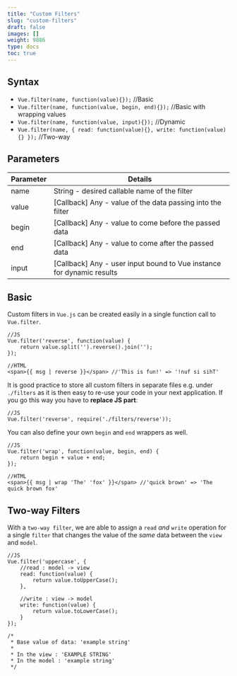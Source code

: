 ```yaml
---
title: "Custom Filters"
slug: "custom-filters"
draft: false
images: []
weight: 9886
type: docs
toc: true
---
```


## Syntax
- `Vue.filter(name, function(value){});` //Basic
- `Vue.filter(name, function(value, begin, end){});` //Basic with wrapping values
- `Vue.filter(name, function(value, input){});` //Dynamic
- `Vue.filter(name, { read: function(value){}, write: function(value){} });` //Two-way

## Parameters
| Parameter | Details |
| ------ | ------ |
| name   | String - desired callable name of the filter   |
| value  | [Callback] Any - value of the data passing into the filter |
| begin  | [Callback] Any - value to come before the passed data |
| end    | [Callback] Any - value to come after the passed data |
| input  | [Callback] Any - user input bound to Vue instance for dynamic results | 

## Basic
Custom filters in `Vue.js` can be created easily in a single function call to `Vue.filter`.

    //JS
    Vue.filter('reverse', function(value) {
        return value.split('').reverse().join('');
    });
    
    //HTML
    <span>{{ msg | reverse }}</span> //'This is fun!' => '!nuf si sihT'

It is good practice to store all custom filters in separate files e.g. under `./filters` as it is then easy to re-use your code in your next application.
If you go this way you have to **replace JS part**:

    //JS
    Vue.filter('reverse', require('./filters/reverse'));
    

You can also define your own `begin` and `end` wrappers as well.

    //JS
    Vue.filter('wrap', function(value, begin, end) {
        return begin + value + end;
    });
    
    //HTML
    <span>{{ msg | wrap 'The' 'fox' }}</span> //'quick brown' => 'The quick brown fox'

## Two-way Filters
With a `two-way filter`, we are able to assign a `read` *and* `write` operation for a single `filter` that changes the value of the *same* data between the `view` and `model`.

    //JS
    Vue.filter('uppercase', {
        //read : model -> view
        read: function(value) {
            return value.toUpperCase();
        },
    
        //write : view -> model
        write: function(value) {
            return value.toLowerCase();
        }
    });
    
    /*
     * Base value of data: 'example string'
     *
     * In the view : 'EXAMPLE STRING'
     * In the model : 'example string'
     */

